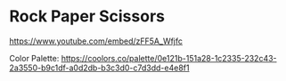# Rock Paper Scissors

https://www.youtube.com/embed/zFF5A_Wfjfc

Color Palette:
https://coolors.co/palette/0e121b-151a28-1c2335-232c43-2a3550-b9c1df-a0d2db-b3c3d0-c7d3dd-e4e8f1

